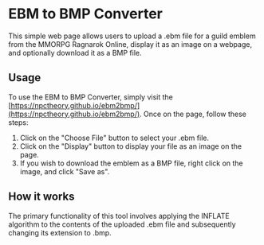 # EBM to BMP Converter

This simple web page allows users to upload a .ebm file for a guild emblem from the MMORPG Ragnarok Online, display it as an image on a webpage, and optionally download it as a BMP file.

## Usage

To use the EBM to BMP Converter, simply visit the [https://npctheory.github.io/ebm2bmp/](https://npctheory.github.io/ebm2bmp/). Once on the page, follow these steps:

1. Click on the "Choose File" button to select your .ebm file.
2. Click on the "Display" button to display your file as an image on the page.
3. If you wish to download the emblem as a BMP file, right click on the image, and click "Save as".

## How it works

The primary functionality of this tool involves applying the INFLATE algorithm to the contents of the uploaded .ebm file and subsequently changing its extension to .bmp.
